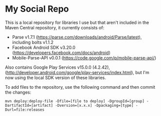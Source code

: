 # My Social Repo

This is a local repository for libraries I use but that aren't included in the Maven Central repository, it currently consists of:

* Parse v1.7.1 (https://parse.com/downloads/android/Parse/latest), including bolts v1.1.2
* Facebook Android SDK v3.20.0 (https://developers.facebook.com/docs/android)
* Mobile-Parse-API v0.0.1 (https://code.google.com/p/mobile-parse-api/)

Also contains Google Play Services v15.0.0 (4.2.42), (http://developer.android.com/google/play-services/index.html), but I'm now using the local SDK version of these libraries.

To add files to the repository, use the following command and then commit the changes:

    mvn deploy:deploy-file -Dfile=[file to deploy] -DgroupId=[group] -DartifactId=[artifact] -Dversion=[x.x.x] -Dpackaging=[type] -Durl=file:releases
